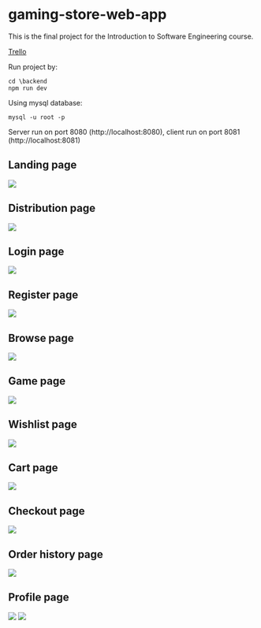 # gaming-store-web-app
This is the final project for the Introduction to Software Engineering course.

[Trello](https://trello.com/b/jES6YGRt/c%C3%B4ng-ngh%E1%BB%87-ph%E1%BA%A7n-m%E1%BB%81m)

Run project by: 
```
cd \backend
npm run dev
```

Using mysql database:
```
mysql -u root -p
```

Server run on port 8080 (http://localhost:8080), client run on port 8081 (http://localhost:8081)



## Landing page
![](screenshots/landing-page.jpeg)

## Distribution page
![](screenshots/distribution-page.jpeg)

## Login page
![](screenshots/signin-page.jpeg)

## Register page
![](screenshots/signup-page.jpeg)

## Browse page
![](screenshots/browse-page.jpeg)

## Game page
![](screenshots/game-page.jpeg)

## Wishlist page
![](screenshots/wishlist-page.jpeg)

## Cart page
![](screenshots/cart-page.jpeg)

## Checkout page
![](screenshots/checkout-page.jpeg)

## Order history page
![](screenshots/library-page.jpeg)

## Profile page
![](screenshots/profile-page-1.jpeg)
![](screenshots/profile-page-2.jpeg)



